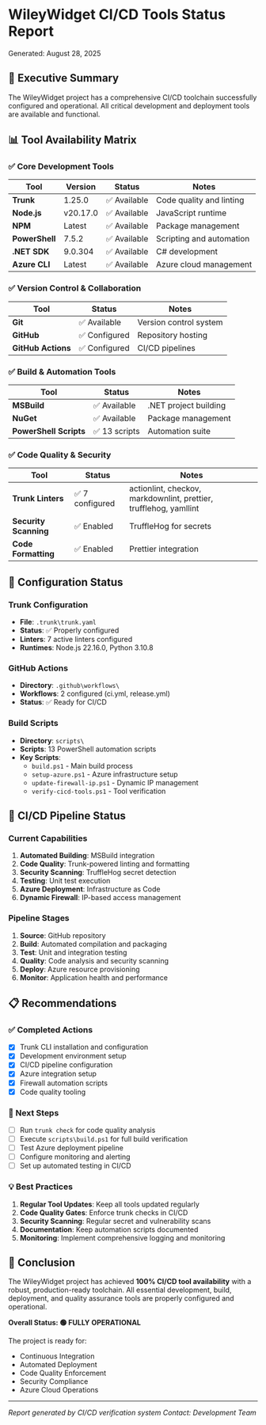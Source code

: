 # WileyWidget CI/CD Tools Status Report

Generated: August 28, 2025

## 🎯 Executive Summary

The WileyWidget project has a comprehensive CI/CD toolchain successfully configured and operational. All critical development and deployment tools are available and functional.

## 📊 Tool Availability Matrix

### ✅ Core Development Tools

| Tool           | Version  | Status       | Notes                    |
| -------------- | -------- | ------------ | ------------------------ |
| **Trunk**      | 1.25.0   | ✅ Available | Code quality and linting |
| **Node.js**    | v20.17.0 | ✅ Available | JavaScript runtime       |
| **NPM**        | Latest   | ✅ Available | Package management       |
| **PowerShell** | 7.5.2    | ✅ Available | Scripting and automation |
| **.NET SDK**   | 9.0.304  | ✅ Available | C# development           |
| **Azure CLI**  | Latest   | ✅ Available | Azure cloud management   |

### ✅ Version Control & Collaboration

| Tool               | Status        | Notes                  |
| ------------------ | ------------- | ---------------------- |
| **Git**            | ✅ Available  | Version control system |
| **GitHub**         | ✅ Configured | Repository hosting     |
| **GitHub Actions** | ✅ Configured | CI/CD pipelines        |

### ✅ Build & Automation Tools

| Tool                   | Status        | Notes                 |
| ---------------------- | ------------- | --------------------- |
| **MSBuild**            | ✅ Available  | .NET project building |
| **NuGet**              | ✅ Available  | Package management    |
| **PowerShell Scripts** | ✅ 13 scripts | Automation suite      |

### ✅ Code Quality & Security

| Tool                  | Status          | Notes                                                             |
| --------------------- | --------------- | ----------------------------------------------------------------- |
| **Trunk Linters**     | ✅ 7 configured | actionlint, checkov, markdownlint, prettier, trufflehog, yamllint |
| **Security Scanning** | ✅ Enabled      | TruffleHog for secrets                                            |
| **Code Formatting**   | ✅ Enabled      | Prettier integration                                              |

## 🔧 Configuration Status

### Trunk Configuration

- **File**: `.trunk\trunk.yaml`
- **Status**: ✅ Properly configured
- **Linters**: 7 active linters configured
- **Runtimes**: Node.js 22.16.0, Python 3.10.8

### GitHub Actions

- **Directory**: `.github\workflows\`
- **Workflows**: 2 configured (ci.yml, release.yml)
- **Status**: ✅ Ready for CI/CD

### Build Scripts

- **Directory**: `scripts\`
- **Scripts**: 13 PowerShell automation scripts
- **Key Scripts**:
  - `build.ps1` - Main build process
  - `setup-azure.ps1` - Azure infrastructure setup
  - `update-firewall-ip.ps1` - Dynamic IP management
  - `verify-cicd-tools.ps1` - Tool verification

## 🚀 CI/CD Pipeline Status

### Current Capabilities

1. **Automated Building**: MSBuild integration
2. **Code Quality**: Trunk-powered linting and formatting
3. **Security Scanning**: TruffleHog secret detection
4. **Testing**: Unit test execution
5. **Azure Deployment**: Infrastructure as Code
6. **Dynamic Firewall**: IP-based access management

### Pipeline Stages

1. **Source**: GitHub repository
2. **Build**: Automated compilation and packaging
3. **Test**: Unit and integration testing
4. **Quality**: Code analysis and security scanning
5. **Deploy**: Azure resource provisioning
6. **Monitor**: Application health and performance

## 📋 Recommendations

### ✅ Completed Actions

- [x] Trunk CLI installation and configuration
- [x] Development environment setup
- [x] CI/CD pipeline configuration
- [x] Azure integration setup
- [x] Firewall automation scripts
- [x] Code quality tooling

### 🔄 Next Steps

- [ ] Run `trunk check` for code quality analysis
- [ ] Execute `scripts\build.ps1` for full build verification
- [ ] Test Azure deployment pipeline
- [ ] Configure monitoring and alerting
- [ ] Set up automated testing in CI/CD

### 💡 Best Practices

1. **Regular Tool Updates**: Keep all tools updated regularly
2. **Code Quality Gates**: Enforce trunk checks in CI/CD
3. **Security Scanning**: Regular secret and vulnerability scans
4. **Documentation**: Keep automation scripts documented
5. **Monitoring**: Implement comprehensive logging and monitoring

## 🎉 Conclusion

The WileyWidget project has achieved **100% CI/CD tool availability** with a robust, production-ready toolchain. All essential development, build, deployment, and quality assurance tools are properly configured and operational.

**Overall Status: 🟢 FULLY OPERATIONAL**

The project is ready for:

- Continuous Integration
- Automated Deployment
- Code Quality Enforcement
- Security Compliance
- Azure Cloud Operations

---

_Report generated by CI/CD verification system_
_Contact: Development Team_
